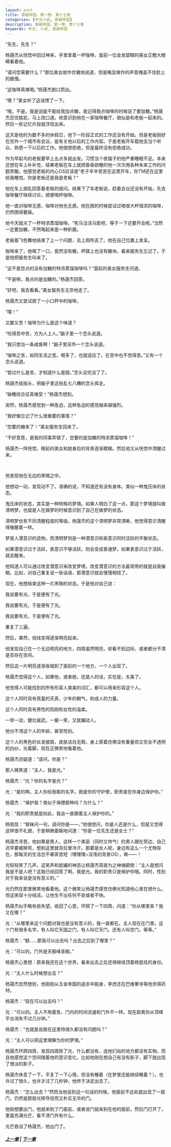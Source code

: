 ```yaml
---
layout: post
title: 穿越帝国，第一卷，第十七章
categories: [中文小说, 穿越帝国]
description: 穿越帝国，第一卷，第十七章
keywords: 中文, 小说, 穿越帝国
---
```


“先生，先生？”

杨晟杰从恍惚中回过神来，手里拿着一杯咖啡，面前一位金发碧眼的美女正瞪大眼睛看着他。

“请问您需要什么？”那位美女故作优雅地说道，但是略显做作的声音掩盖不住脸上的傲慢。

“这咖啡真难喝。”杨晟杰脱口而出。

“嗯？”美女听了这话愣了一下。

“哦，不是。我是说能不能给我加点糖，我记得我点咖啡的时候说了要加糖。”杨晟杰忍住尴尬，马上改口道。他意识到他在一家咖啡餐厅，貌似是和老板一起来的。然后一些记忆片段就浮现出来。

这天是他的为数不多的休假日，他下一阶段正式的工作还没有开始。但是老板刚好在另外一个城市有会议，是有关他以后的工作内容。于是老板开车载他去当个听众，熟悉一下以后的工作。他很想拒绝，但是最终没有拒绝成功。

作为早起鸟的老板要早上五点多就出发。习惯当个夜猫子的他严重睡眠不足。本来还想在车上补补觉，结果老板在车上就把昏昏欲睡的他一次次用各种未来工作的问题弄醒。他感觉老板的内心OS应该是“老子辛辛苦苦在这里开车，你TM还在这里给我睡觉。你是老板还是我是老板？”

他在车上胡乱回答着老板的提问。结果下了车老板说，趁着会议还没有开始，先去咖啡餐厅继续讨论，顺便喝杯咖啡。

他一直对咖啡无感，咖啡对他也无感。他在困的时候尝试过喝很大杯很浓的咖啡，仍然困得要屎。

他今天就点了一杯特浓蒸馏咖啡。“死马当活马医吧，等于一下还要开会呢。”当然一定要加糖，不然喝起来是一种折磨。

老板眉飞色舞地结束了上一个问题，去上厕所去了。他在自己位置上发呆。

咖啡来了，他喝了一口，竟然没有糖。杯碟上也没有糖块。看来服务生忘记了。于是他把服务生叫来了。

“这不是您点的没有加糖的特浓蒸馏咖啡吗？”面前的美女服务生问道。

“不是啊，我点的是加糖的。”杨晟杰回答。

“好吧，我去看看。”美女服务生无奈地走了。

杨晟杰又尝试抿了一小口杯中的咖啡。

“噗！”

又酸又苦！咖啡为什么是这个味道？

“吃得苦中苦，方为人上人。”脑子里一个念头说道。

“我只想当一条咸鱼啊！”脑子里另外一个念头说道。

“咖啡之苦，如同生活之苦。喝多了，也就适应了。在苦中也不觉得苦。”又有一个念头说道。

“尝过什么是苦，才知道什么是甜。”念头没完没了了。

杨晟杰摇摇头，把脑子里这些乱七八糟的念头挥走。

“缺睡综合征真难受！”杨晟杰想到。

突然，杨晟杰感觉到一种急迫，这种急迫的感觉越来越强烈。

“我好像忘记了什么很重要的事情？”

“您要的糖来了！”美女服务生回来了。

“不好意思，是我的同事弄错了，您要的是加糖的特浓蒸馏咖啡！”

杨晟杰一阵恍惚，眼前的美女和她身后的背景逐渐模糊。然后他又从恍惚中清醒过来。

<br>

他发现他在无边的黑暗之中。

他想动一动，发现动不了。准确的说，不知道还有没有身体。类似一种鬼压床的状态。

鬼压床的状态，其实是一种特殊的梦境。如果人明白了这一点，那这个梦境就叫做清明梦。也就是人在做梦的时候意识到了自己在做梦的状态。

清明梦也有不同清醒程度的等级。杨晟杰的这个清明梦非常清晰，他觉得意识清醒得像醒着一样。

梦是人潜意识的造物。而清明梦则是一种潜意识和表意识同时活跃的平衡状态。

如果潜意识过于活跃，表意识不够活跃，则会变成普通梦。如果表意识过于活跃，就会醒来。

他知道人可以通过改变潜意识来改变梦境，改变潜意识的方法最常用的就是自我催眠。比如，对自己重复说一些话语，那潜意识就会慢慢相信了。

现在，他想结束这种一片黑暗的状态。于是他对自己说：

我说要有光，于是便有了光。

我说要有光，于是便有了光。

我说要有光，于是便有了光。

重复了三遍。

然后，果然，视线变得逐渐明亮起来。

他发现自己在一个无边明亮的地方，四周虽然明亮，却看不到边际，或者都分不清是否存在空间。

然后这一片明亮逐渐收缩到了面前的一个地方，一个人出现了。

杨晟杰觉得这个人，如果他，或者她，还是人的话，实在是，太美了。

他觉得人可能找到的所有形容人类美的词汇，都可以用来形容这个人。

这个人同时具有孩童的天真，少年的朝气，和成人的力量。

这个人同时具有男性的阳刚和女性的温柔。

一举一动，健壮威武。一颦一笑，又妩媚动人。

他分不清这个人的年龄，甚至性别。

这个人的黑色的长发披肩，皮肤洁白无暇，身上穿着仿佛没有重量但又完全不透明的白纱，光着脚，现在正微笑地看着他。

杨晟杰迟疑道：“请问，你是？”

那人微笑道：“主人，我是光。”

杨晟杰：“光？你的名字是光？”

光：“是的啊。主人你给我取的名字。我是你的守护使，职责是在你身边保护你。”

杨晟杰：“保护我？类似于保镖那种吗？为什么？”

光：“我的职责就是如此，我会一直跟着主人保护你的。”

杨慈炫：“冒昧问一句，请问你是——，”他很想问，你是人还是什么，但是又觉得这样很不礼貌，于是稍微委婉地问道：“你是一位先生还是女士？”

杨晟杰寻思，他如果是男人，这样一个美丽（同时又帅气）的男人跟在旁边，自己迟早要被掰弯，想到这里就背后冒冷汗。那要是女人呢，身边有这么一个尤物存在，那每天的生活岂不春宵苦短（嘿嘿嘿~淫荡的背景OS），嘶——！

光轻轻笑了几声，这笑声和妩媚的神态让杨晟杰简直为之神魂颠倒：“主人是想问我是不是人吧？这我已经回答了啊，我是光。我的职责只是保护你哦。同时，性别对于我来说是没有意义的。”

光仍然在那里微笑地看着他。这个微笑让杨晟杰感觉仿佛光知道他心里在想什么。但这笑容十分纯洁，让他生不出任何不安或者不快。

杨晟杰似乎略有些失望。收回了心思，环顾了一下四周，问道：“你从哪里来？我又在哪？”

光：“从哪里来这个问题对我也是没有意义的，我一直都在。主人现在在门里。这个门有很多名字。有人叫它天国之门，有人叫它天门，还有人叫空门，等等。”

杨晟杰：“额……那我可以出去吗？出去之后到了哪里？”

光：“可以的，门外是天极峰圣殿。”

杨晟杰心里想：原来我还在这个世界。看来出去之后还得继续顶着杨慈炫的身份。

光：“主人什么时候想出去？”

杨晟杰忽然想到，他刚刚从玉金帝国的追杀中脱身，李虎还在巴维奢寺等他求得药材。

杨晟杰：“现在可以出去吗？”

光：“可以的。主人不用着急，门内的时间流速和门外不一样。现在距离你从顶峰平台消失不过几分钟。”

杨晟杰：“也就是说我在这里待很久都没有问题吗？”

光：“主人可以把这里理解为你的梦境。”

杨晟杰环顾四周，发现四周除了光，什么都没有，连他们站的地方都没有实物。而且他感觉这个空间随着他的意识变化，比如他刚在想自己有没有影子，脚下就出现了很淡的影子。

杨晟杰休息了一下，平复了一下心情，但没有睡着（在梦里还能继续睡着？）。也许过了很久，也许才过了几秒钟，他终于决定出去了。

杨晟杰：“怎么出去？”然而当他说到这一句话的时候，他面前不远处就出现了一扇门，仍然是那扇光辉夺目而又朴实无华的门。

他刚想要出门，他就来到了门面前，或者说门就来到在他的面前，然后门打开了，里面充满光芒，看不清门外有什么。

光芒吞没了杨晟杰，他出门了。

##### [上一章](/../../2020/03/15/TimeTravellerEmpire-1-16/) | [下一章](/../../2020/03/17/TimeTravellerEmpire-1-18/)